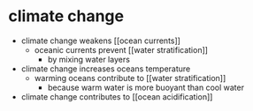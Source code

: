 # climate change

- climate change weakens [[ocean currents]]
	- oceanic currents prevent [[water stratification]]
		- by mixing water layers
- climate change increases oceans temperature
	- warming oceans contribute to [[water stratification]]
		- because warm water is more buoyant than cool water
- climate change contributes to [[ocean acidification]]

